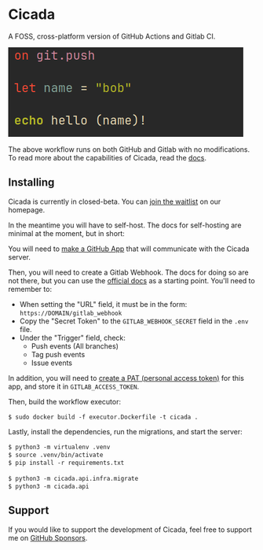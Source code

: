 # Cicada

A FOSS, cross-platform version of GitHub Actions and Gitlab CI.

![Workflow File Example](/docs/img/ci-file-example.png)

The above workflow runs on both GitHub and Gitlab with no modifications.
To read more about the capabilities of Cicada, read the [docs](/docs/ci-lang/README.md).

## Installing

Cicada is currently in closed-beta. You can [join the waitlist](https://cicada.sh) on our homepage.

In the meantime you will have to self-host. The docs for self-hosting are minimal at the moment,
but in short:

You will need to [make a GitHub App](/docs/making-a-github-app.md) that will communicate with the Cicada server.

Then, you will need to create a Gitlab Webhook. The docs for doing so are not there, but you can use the
[official docs](https://docs.gitlab.com/ee/user/project/integrations/webhooks.html#configure-a-webhook-in-gitlab)
as a starting point. You'll need to remember to:

* When setting the "URL" field, it must be in the form: `https://DOMAIN/gitlab_webhook`
* Copy the "Secret Token" to the `GITLAB_WEBHOOK_SECRET` field in the `.env` file.
* Under the "Trigger" field, check:
  * Push events (All branches)
  * Tag push events
  * Issue events

In addition, you will need to [create a PAT (personal access token)](https://docs.gitlab.com/ee/user/profile/personal_access_tokens.html#create-a-personal-access-token)
for this app, and store it in `GITLAB_ACCESS_TOKEN`.

Then, build the workflow executor:

```
$ sudo docker build -f executor.Dockerfile -t cicada .
```

Lastly, install the dependencies, run the migrations, and start the server:

```
$ python3 -m virtualenv .venv
$ source .venv/bin/activate
$ pip install -r requirements.txt

$ python3 -m cicada.api.infra.migrate
$ python3 -m cicada.api
```

## Support

If you would like to support the development of Cicada, feel free to support
me on [GitHub Sponsors](https://github.com/sponsors/dosisod).
